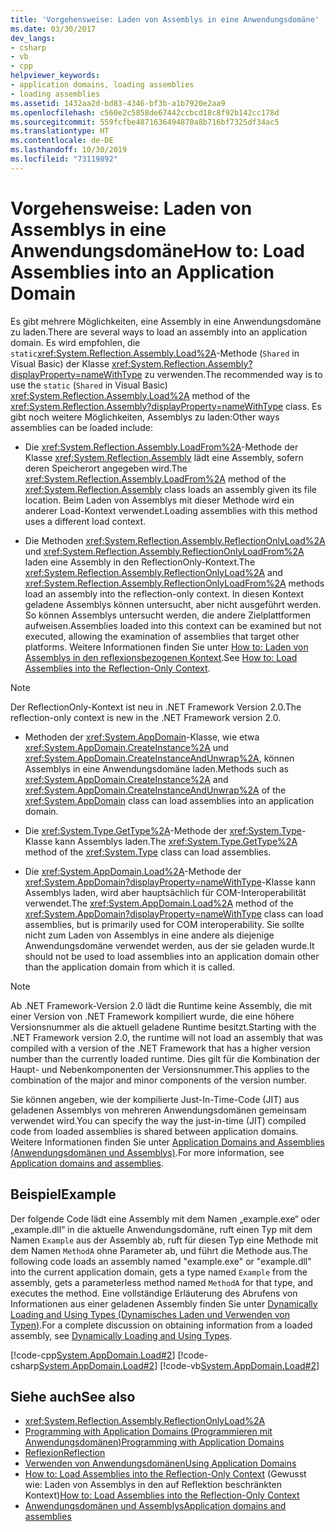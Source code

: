 ```yaml
---
title: 'Vorgehensweise: Laden von Assemblys in eine Anwendungsdomäne'
ms.date: 03/30/2017
dev_langs:
- csharp
- vb
- cpp
helpviewer_keywords:
- application domains, loading assemblies
- loading assemblies
ms.assetid: 1432aa2d-bd83-4346-bf3b-a1b7920e2aa9
ms.openlocfilehash: c560e2c5858de67442ccbcd18c8f92b142cc178d
ms.sourcegitcommit: 559fcfbe4871636494870a8b716bf7325df34ac5
ms.translationtype: HT
ms.contentlocale: de-DE
ms.lasthandoff: 10/30/2019
ms.locfileid: "73119892"
---
```

# <a name="how-to-load-assemblies-into-an-application-domain"></a><span data-ttu-id="791c3-102">Vorgehensweise: Laden von Assemblys in eine Anwendungsdomäne</span><span class="sxs-lookup"><span data-stu-id="791c3-102">How to: Load Assemblies into an Application Domain</span></span>
<span data-ttu-id="791c3-103">Es gibt mehrere Möglichkeiten, eine Assembly in eine Anwendungsdomäne zu laden.</span><span class="sxs-lookup"><span data-stu-id="791c3-103">There are several ways to load an assembly into an application domain.</span></span> <span data-ttu-id="791c3-104">Es wird empfohlen, die `static`<xref:System.Reflection.Assembly.Load%2A>-Methode (`Shared` in Visual Basic) der Klasse <xref:System.Reflection.Assembly?displayProperty=nameWithType> zu verwenden.</span><span class="sxs-lookup"><span data-stu-id="791c3-104">The recommended way is to use the `static` (`Shared` in Visual Basic) <xref:System.Reflection.Assembly.Load%2A> method of the <xref:System.Reflection.Assembly?displayProperty=nameWithType> class.</span></span> <span data-ttu-id="791c3-105">Es gibt noch weitere Möglichkeiten, Assemblys zu laden:</span><span class="sxs-lookup"><span data-stu-id="791c3-105">Other ways assemblies can be loaded include:</span></span>  
  
- <span data-ttu-id="791c3-106">Die <xref:System.Reflection.Assembly.LoadFrom%2A>-Methode der Klasse <xref:System.Reflection.Assembly> lädt eine Assembly, sofern deren Speicherort angegeben wird.</span><span class="sxs-lookup"><span data-stu-id="791c3-106">The <xref:System.Reflection.Assembly.LoadFrom%2A> method of the <xref:System.Reflection.Assembly> class loads an assembly given its file location.</span></span> <span data-ttu-id="791c3-107">Beim Laden von Assemblys mit dieser Methode wird ein anderer Load-Kontext verwendet.</span><span class="sxs-lookup"><span data-stu-id="791c3-107">Loading assemblies with this method uses a different load context.</span></span>  
  
- <span data-ttu-id="791c3-108">Die Methoden <xref:System.Reflection.Assembly.ReflectionOnlyLoad%2A> und <xref:System.Reflection.Assembly.ReflectionOnlyLoadFrom%2A> laden eine Assembly in den ReflectionOnly-Kontext.</span><span class="sxs-lookup"><span data-stu-id="791c3-108">The <xref:System.Reflection.Assembly.ReflectionOnlyLoad%2A> and <xref:System.Reflection.Assembly.ReflectionOnlyLoadFrom%2A> methods load an assembly into the reflection-only context.</span></span> <span data-ttu-id="791c3-109">In diesen Kontext geladene Assemblys können untersucht, aber nicht ausgeführt werden. So können Assemblys untersucht werden, die andere Zielplattformen aufweisen.</span><span class="sxs-lookup"><span data-stu-id="791c3-109">Assemblies loaded into this context can be examined but not executed, allowing the examination of assemblies that target other platforms.</span></span> <span data-ttu-id="791c3-110">Weitere Informationen finden Sie unter [How to: Laden von Assemblys in den reflexionsbezogenen Kontext](../reflection-and-codedom/how-to-load-assemblies-into-the-reflection-only-context.md).</span><span class="sxs-lookup"><span data-stu-id="791c3-110">See [How to: Load Assemblies into the Reflection-Only Context](../reflection-and-codedom/how-to-load-assemblies-into-the-reflection-only-context.md).</span></span>  
  
> [!NOTE]
> <span data-ttu-id="791c3-111">Der ReflectionOnly-Kontext ist neu in .NET Framework Version 2.0.</span><span class="sxs-lookup"><span data-stu-id="791c3-111">The reflection-only context is new in the .NET Framework version 2.0.</span></span>  
  
- <span data-ttu-id="791c3-112">Methoden der <xref:System.AppDomain>-Klasse, wie etwa <xref:System.AppDomain.CreateInstance%2A> und <xref:System.AppDomain.CreateInstanceAndUnwrap%2A>, können Assemblys in eine Anwendungsdomäne laden.</span><span class="sxs-lookup"><span data-stu-id="791c3-112">Methods such as <xref:System.AppDomain.CreateInstance%2A> and <xref:System.AppDomain.CreateInstanceAndUnwrap%2A> of the <xref:System.AppDomain> class can load assemblies into an application domain.</span></span>  
  
- <span data-ttu-id="791c3-113">Die <xref:System.Type.GetType%2A>-Methode der <xref:System.Type>-Klasse kann Assemblys laden.</span><span class="sxs-lookup"><span data-stu-id="791c3-113">The <xref:System.Type.GetType%2A> method of the <xref:System.Type> class can load assemblies.</span></span>  
  
- <span data-ttu-id="791c3-114">Die <xref:System.AppDomain.Load%2A>-Methode der <xref:System.AppDomain?displayProperty=nameWithType>-Klasse kann Assemblys laden, wird aber hauptsächlich für COM-Interoperabilität verwendet.</span><span class="sxs-lookup"><span data-stu-id="791c3-114">The <xref:System.AppDomain.Load%2A> method of the <xref:System.AppDomain?displayProperty=nameWithType> class can load assemblies, but is primarily used for COM interoperability.</span></span> <span data-ttu-id="791c3-115">Sie sollte nicht zum Laden von Assemblys in eine andere als diejenige Anwendungsdomäne verwendet werden, aus der sie geladen wurde.</span><span class="sxs-lookup"><span data-stu-id="791c3-115">It should not be used to load assemblies into an application domain other than the application domain from which it is called.</span></span>  
  
> [!NOTE]
> <span data-ttu-id="791c3-116">Ab .NET Framework-Version 2.0 lädt die Runtime keine Assembly, die mit einer Version von .NET Framework kompiliert wurde, die eine höhere Versionsnummer als die aktuell geladene Runtime besitzt.</span><span class="sxs-lookup"><span data-stu-id="791c3-116">Starting with the .NET Framework version 2.0, the runtime will not load an assembly that was compiled with a version of the .NET Framework that has a higher version number than the currently loaded runtime.</span></span> <span data-ttu-id="791c3-117">Dies gilt für die Kombination der Haupt- und Nebenkomponenten der Versionsnummer.</span><span class="sxs-lookup"><span data-stu-id="791c3-117">This applies to the combination of the major and minor components of the version number.</span></span>  
  
 <span data-ttu-id="791c3-118">Sie können angeben, wie der kompilierte Just-In-Time-Code (JIT) aus geladenen Assemblys von mehreren Anwendungsdomänen gemeinsam verwendet wird.</span><span class="sxs-lookup"><span data-stu-id="791c3-118">You can specify the way the just-in-time (JIT) compiled code from loaded assemblies is shared between application domains.</span></span> <span data-ttu-id="791c3-119">Weitere Informationen finden Sie unter [Application Domains and Assemblies (Anwendungsdomänen und Assemblys)](application-domains.md#application-domains-and-assemblies).</span><span class="sxs-lookup"><span data-stu-id="791c3-119">For more information, see [Application domains and assemblies](application-domains.md#application-domains-and-assemblies).</span></span>  
  
## <a name="example"></a><span data-ttu-id="791c3-120">Beispiel</span><span class="sxs-lookup"><span data-stu-id="791c3-120">Example</span></span>  
 <span data-ttu-id="791c3-121">Der folgende Code lädt eine Assembly mit dem Namen „example.exe“ oder „example.dll“ in die aktuelle Anwendungsdomäne, ruft einen Typ mit dem Namen `Example` aus der Assembly ab, ruft für diesen Typ eine Methode mit dem Namen `MethodA` ohne Parameter ab, und führt die Methode aus.</span><span class="sxs-lookup"><span data-stu-id="791c3-121">The following code loads an assembly named "example.exe" or "example.dll" into the current application domain, gets a type named `Example` from the assembly, gets a parameterless method named `MethodA` for that type, and executes the method.</span></span> <span data-ttu-id="791c3-122">Eine vollständige Erläuterung des Abrufens von Informationen aus einer geladenen Assembly finden Sie unter [Dynamically Loading and Using Types (Dynamisches Laden und Verwenden von Typen)](../reflection-and-codedom/dynamically-loading-and-using-types.md).</span><span class="sxs-lookup"><span data-stu-id="791c3-122">For a complete discussion on obtaining information from a loaded assembly, see [Dynamically Loading and Using Types](../reflection-and-codedom/dynamically-loading-and-using-types.md).</span></span>  
  
 [!code-cpp[System.AppDomain.Load#2](../../../samples/snippets/cpp/VS_Snippets_CLR_System/system.appdomain.load/cpp/source2.cpp#2)]
 [!code-csharp[System.AppDomain.Load#2](../../../samples/snippets/csharp/VS_Snippets_CLR_System/system.appdomain.load/cs/source2.cs#2)]
 [!code-vb[System.AppDomain.Load#2](../../../samples/snippets/visualbasic/VS_Snippets_CLR_System/system.appdomain.load/vb/source2.vb#2)]  
  
## <a name="see-also"></a><span data-ttu-id="791c3-123">Siehe auch</span><span class="sxs-lookup"><span data-stu-id="791c3-123">See also</span></span>

- <xref:System.Reflection.Assembly.ReflectionOnlyLoad%2A>
- [<span data-ttu-id="791c3-124">Programming with Application Domains (Programmieren mit Anwendungsdomänen)</span><span class="sxs-lookup"><span data-stu-id="791c3-124">Programming with Application Domains</span></span>](application-domains.md#programming-with-application-domains)
- [<span data-ttu-id="791c3-125">Reflexion</span><span class="sxs-lookup"><span data-stu-id="791c3-125">Reflection</span></span>](../reflection-and-codedom/reflection.md)
- [<span data-ttu-id="791c3-126">Verwenden von Anwendungsdomänen</span><span class="sxs-lookup"><span data-stu-id="791c3-126">Using Application Domains</span></span>](use.md)
- <span data-ttu-id="791c3-127">[How to: Load Assemblies into the Reflection-Only Context](../reflection-and-codedom/how-to-load-assemblies-into-the-reflection-only-context.md) (Gewusst wie: Laden von Assemblys in den auf Reflektion beschränkten Kontext)</span><span class="sxs-lookup"><span data-stu-id="791c3-127">[How to: Load Assemblies into the Reflection-Only Context](../reflection-and-codedom/how-to-load-assemblies-into-the-reflection-only-context.md)</span></span>
- [<span data-ttu-id="791c3-128">Anwendungsdomänen und Assemblys</span><span class="sxs-lookup"><span data-stu-id="791c3-128">Application domains and assemblies</span></span>](application-domains.md#application-domains-and-assemblies)
